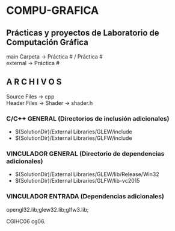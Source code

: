 # COMPU-GRAFICA
## Prácticas y proyectos de Laboratorio de Computación Gráfica

main Carpeta -> Práctica # / Práctica #  
external -> Práctica #

## A R C H I V O S  
Source Files -> cpp  
Header Files -> Shader -> shader.h  

### C/C++ GENERAL (Directorios de inclusión adicionales)  
* $(SolutionDir)/External Libraries/GLEW/include
* $(SolutionDir)/External Libraries/GLFW/include

### VINCULADOR GENERAL (Directorio de dependencias adicionales)  
* $(SolutionDir)/External Libraries/GLEW/lib/Release/Win32
* $(SolutionDir)/External Libraries/GLFW/lib-vc2015

### VINCULADOR ENTRADA (Dependencias adicionales)  
opengl32.lib;glew32.lib;glfw3.lib;






CGIHC06
cg06.
